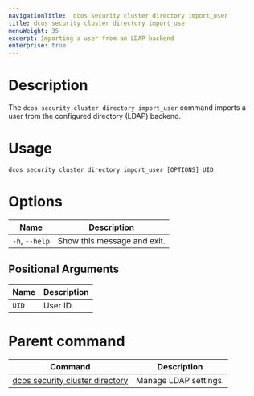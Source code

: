 ```yaml
---
navigationTitle:  dcos security cluster directory import_user
title: dcos security cluster directory import_user
menuWeight: 35
excerpt: Importing a user from an LDAP backend
enterprise: true
---
```

# Description

The `dcos security cluster directory import_user` command imports a user from the configured directory (LDAP) backend.


# Usage

```
dcos security cluster directory import_user [OPTIONS] UID
```


# Options

| Name | Description |
|----------|---------|
| `-h`, `--help` |  Show this message and exit.|

## Positional Arguments

| Name | Description |
|--------|-------------------|
| `UID` | User ID. |

# Parent command

| Command | Description |
|---------|-------------|
| [dcos security cluster directory](/mesosphere/dcos/2.1/cli/command-reference/dcos-security/dcos-security-cluster/dcos-security-cluster-directory/) | Manage LDAP settings. |
